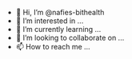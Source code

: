 - 👋 Hi, I’m @nafies-bithealth
- 👀 I’m interested in ...
- 🌱 I’m currently learning ...
- 💞️ I’m looking to collaborate on ...
- 📫 How to reach me ...

<!---
nafies-bithealth/nafies-bithealth is a ✨ special ✨ repository because its `README.md` (this file) appears on your GitHub profile.
You can click the Preview link to take a look at your changes.
--->
